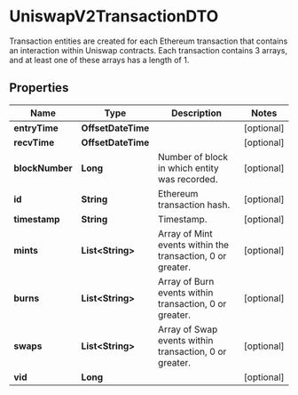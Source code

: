 

# UniswapV2TransactionDTO

Transaction entities are created for each Ethereum transaction that contains an interaction within Uniswap contracts. Each transaction contains 3 arrays, and at least one of these arrays has a length of 1.

## Properties

| Name | Type | Description | Notes |
|------------ | ------------- | ------------- | -------------|
|**entryTime** | **OffsetDateTime** |  |  [optional] |
|**recvTime** | **OffsetDateTime** |  |  [optional] |
|**blockNumber** | **Long** | Number of block in which entity was recorded. |  [optional] |
|**id** | **String** | Ethereum transaction hash. |  [optional] |
|**timestamp** | **String** | Timestamp. |  [optional] |
|**mints** | **List&lt;String&gt;** | Array of Mint events within the transaction, 0 or greater. |  [optional] |
|**burns** | **List&lt;String&gt;** | Array of Burn events within transaction, 0 or greater. |  [optional] |
|**swaps** | **List&lt;String&gt;** | Array of Swap events within transaction, 0 or greater. |  [optional] |
|**vid** | **Long** |  |  [optional] |



